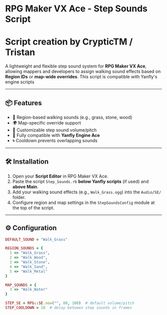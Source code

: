 #  RPG Maker VX Ace - Step Sounds Script
# Script creation by CrypticTM / Tristan

A lightweight and flexible step sound system for **RPG Maker VX Ace**, allowing mappers and developers to assign walking sound effects based on **Region IDs** or **map-wide overrides**.
This script is compatible with Yanfly's engine scripts

---

## 📦 Features

- 🎯 Region-based walking sounds (e.g., grass, stone, wood)
- 🌍 Map-specific override support
- 🎵 Customizable step sound volume/pitch
- 🧩 Fully compatible with **Yanfly Engine Ace**
- 🌀 Cooldown prevents overlapping sounds

---

## 🛠️ Installation

1. Open your **Script Editor** in RPG Maker VX Ace.
2. Paste the script `Step_Sounds.rb` **below Yanfly scripts** (if used) and **above Main**.
3. Add your walking sound effects (e.g., `Walk_Grass.ogg`) into the `Audio/SE/` folder.
4. Configure region and map settings in the `StepSoundsConfig` module at the top of the script.

---

## ⚙️ Configuration

```ruby
DEFAULT_SOUND = "Walk_Grass"

REGION_SOUNDS = {
  1 => "Walk_Grass",
  2 => "Walk_Wood",
  3 => "Walk_Stone",
  4 => "Walk_Sand",
  5 => "Walk_Metal"
}

MAP_SOUNDS = {
  3 => "Walk_Water"
}

STEP_SE = RPG::SE.new("", 80, 100)  # default volume/pitch
STEP_COOLDOWN = 10  # delay between step sounds in frames
